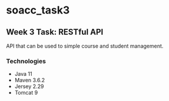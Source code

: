 # soacc_task3

## Week 3 Task: RESTful API

API that can be used to simple course and student management. 

### Technologies

- Java 11
- Maven 3.6.2
- Jersey 2.29
- Tomcat 9
